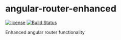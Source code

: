 # angular-router-enhanced

[![license](https://img.shields.io/github/license/mashape/apistatus.svg?maxAge=2592000)](http://opensource.org/licenses/MIT)
[![Build Status](https://travis-ci.org/cubitworx/angular-router-enhanced.svg?branch=master)](https://travis-ci.org/cubitworx/angular-router-enhanced)

Enhanced angular router functionality
